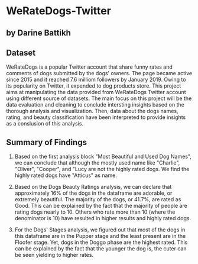 # WeRateDogs-Twitter
## by Darine Battikh

## Dataset
WeRateDogs is a popular Twitter account that share funny rates and comments of dogs submitted by the dogs' owners. The page became active since 2015 and it reached 7.6 milliom followers by January 2019. Owing to its popularity on Twitter, it expended to dog products store. 
This project aims at manipulating the data provided from WeRateDogs Twitter account using different source of datasets. The main focus on this project will be the data evaluation and cleaning to conclude intersting insights based on the thorough analysis and visualization. Then, data about the dogs names, rating, and beauty classification have been interpreted to provide insights as a conslusion of this analysis.

## Summary of Findings
1. Based on the first analysis block "Most Beautiful and Used Dog Names", we can conclude that although the mostly used name like "Charlie", "Oliver", "Cooper", and "Lucy are not the highly rated dogs. We find the highly rated dogs have "Atticus" as name.  

2. Based on the Dogs Beauty Ratings analysis, we can declare that approximately 16% of the dogs in the dataframe are adorable, or extremely beautiful. The majority of the dogs, or 41.7%, are rated as Good. This can be explained by the fact that the majority of people are rating dogs nearly to 10. Others who rate more than 10 (where the denominator is 10) have resulted in higher results and highly rated dogs.  

3. For the Dogs' Stages analysis, we figured out that most of the dogs in this dataframe are in the Pupper stage and the least present are in the Floofer stage. Yet, dogs in the Doggo phase are the highest rated. This can be explained by the fact that the younger the dog is, the cuter can be seen yielding to higher rates.
